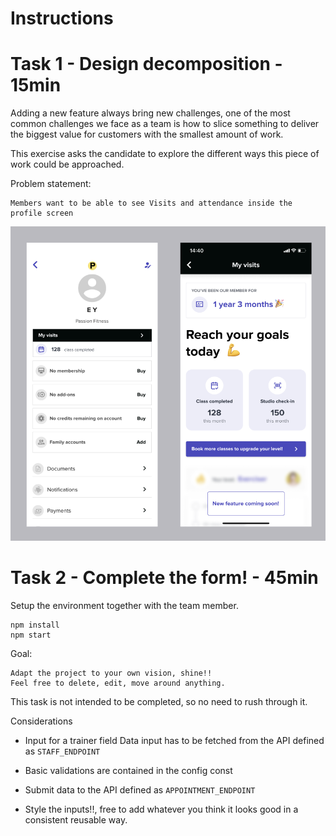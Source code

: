 # Instructions

# Task 1 - Design decomposition - 15min
Adding a new feature always bring new challenges, one of the most common challenges we face as a team is how to slice something to deliver the biggest value for customers with the smallest amount of work.

This exercise asks the candidate to explore the different ways this piece of work could be approached.

Problem statement:

```
Members want to be able to see Visits and attendance inside the profile screen
```

![Screenshot](public/design_decomposition.png)

# Task 2 - Complete the form! - 45min

Setup the environment together with the team member.
```
npm install
npm start
```

Goal:
```
Adapt the project to your own vision, shine!!
Feel free to delete, edit, move around anything.
```

This task is not intended to be completed, so no need to rush through it.

Considerations

- Input for a trainer field
    Data input has to be fetched from the API defined as `STAFF_ENDPOINT`

- Basic validations are contained in the config const

- Submit data to the API defined as `APPOINTMENT_ENDPOINT`

- Style the inputs!!, free to add whatever you think it looks good in a consistent reusable way.

